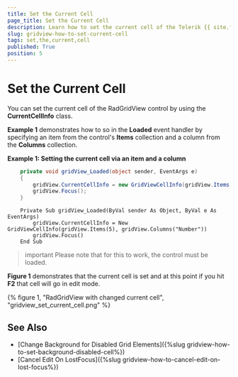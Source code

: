 ```yaml
---
title: Set the Current Cell
page_title: Set the Current Cell
description: Learn how to set the current cell of the Telerik {{ site.framework_name }} DataGrid by specifying an item from the Items collection and a column from the Columns collection.
slug: gridview-how-to-set-current-cell
tags: set,the,current,cell
published: True
position: 5
---
```


# Set the Current Cell

You can set the current cell of the RadGridView control by using the __CurrentCellInfo__ class.

**Example 1** demonstrates how to so in the **Loaded** event handler by specifying an item from the control's **Items** collection and a column from the **Columns** collection.

__Example 1: Setting the current cell via an item and a column__

```C#
	private void gridView_Loaded(object sender, EventArgs e)
	{
        gridView.CurrentCellInfo = new GridViewCellInfo(gridView.Items[5], gridView.Columns["Number"]);
        gridView.Focus();
	}
```
```VB.NET
	Private Sub gridView_Loaded(ByVal sender As Object, ByVal e As EventArgs)
		gridView.CurrentCellInfo = New GridViewCellInfo(gridView.Items(5), gridView.Columns("Number"))
		gridView.Focus()
	End Sub
```

>important Please note that for this to work, the control must be loaded.

**Figure 1** demonstrates that the current cell is set and at this point if you hit **F2** that cell will go in edit mode.

{% figure 1, "RadGridView with changed current cell", "gridview_set_current_cell.png" %}

## See Also

* [Change Background for Disabled Grid Elements]({%slug gridview-how-to-set-background-disabled-cell%})
* [Cancel Edit On LostFocus]({%slug gridview-how-to-cancel-edit-on-lost-focus%})
